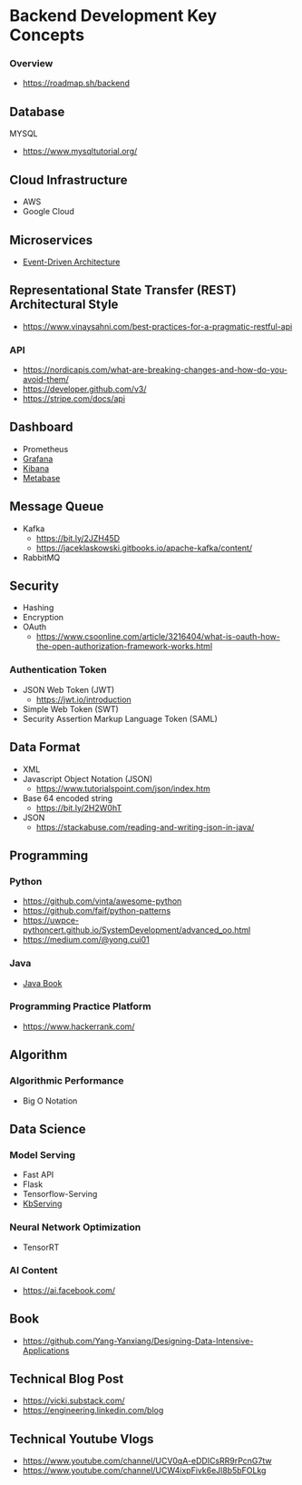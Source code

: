 # Backend Development Key Concepts 

### Overview
- https://roadmap.sh/backend

## Database
MYSQL
- https://www.mysqltutorial.org/

## Cloud Infrastructure
- AWS
- Google Cloud

## Microservices
- [Event-Driven Architecture](https://aws.amazon.com/event-driven-architecture/)

## Representational State Transfer (REST) Architectural Style
- https://www.vinaysahni.com/best-practices-for-a-pragmatic-restful-api

### API
- https://nordicapis.com/what-are-breaking-changes-and-how-do-you-avoid-them/
- https://developer.github.com/v3/
- https://stripe.com/docs/api

## Dashboard
- Prometheus 
- [Grafana](https://grafana.com/tutorials/grafana-fundamentals/#1)
- [Kibana](https://www.elastic.co/kibana)
- [Metabase](https://www.metabase.com/)

## Message Queue
- Kafka
  - https://bit.ly/2JZH45D
  - https://jaceklaskowski.gitbooks.io/apache-kafka/content/
- RabbitMQ

## Security 
- Hashing
- Encryption
- OAuth  
  - https://www.csoonline.com/article/3216404/what-is-oauth-how-the-open-authorization-framework-works.html
### Authentication Token
- JSON Web Token (JWT)
  - https://jwt.io/introduction
- Simple Web Token (SWT)
- Security Assertion Markup Language Token (SAML)

## Data Format 
- XML
- Javascript Object Notation (JSON)
  - https://www.tutorialspoint.com/json/index.htm
- Base 64 encoded string
  - https://bit.ly/2H2W0hT
- JSON
  - https://stackabuse.com/reading-and-writing-json-in-java/

## Programming

### Python 
- https://github.com/vinta/awesome-python
- https://github.com/faif/python-patterns
- https://uwpce-pythoncert.github.io/SystemDevelopment/advanced_oo.html
- https://medium.com/@yong.cui01

### Java
- [Java Book](https://www.computer-pdf.com/programming/java/830-tutorial-java-notes-for-professionals-book.html)

### Programming Practice Platform
- https://www.hackerrank.com/

## Algorithm

### Algorithmic Performance
- Big O Notation

## Data Science

### Model Serving
- Fast API
- Flask
- Tensorflow-Serving
- [KbServing](https://www.kubeflow.org/docs/components/serving/kfserving/) 

### Neural Network Optimization
- TensorRT

### AI Content
- https://ai.facebook.com/

## Book
- https://github.com/Yang-Yanxiang/Designing-Data-Intensive-Applications

## Technical Blog Post
- https://vicki.substack.com/
- https://engineering.linkedin.com/blog

## Technical Youtube Vlogs
- https://www.youtube.com/channel/UCV0qA-eDDICsRR9rPcnG7tw
- https://www.youtube.com/channel/UCW4ixpFivk6eJl8b5bFOLkg
